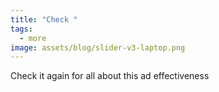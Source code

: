```yaml
---
title: "Check "
tags:
  - more
image: assets/blog/slider-v3-laptop.png
---
```

Check it again for all about this ad effectiveness